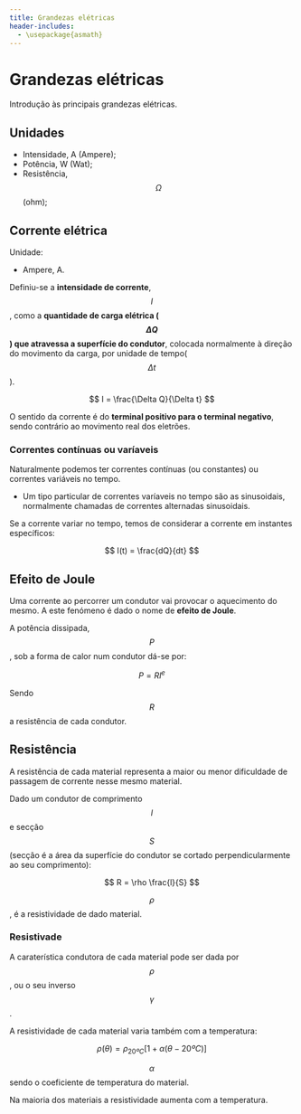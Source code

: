 ```yaml
---
title: Grandezas elétricas
header-includes:
  - \usepackage{asmath}
---
```


# Grandezas elétricas

Introdução às principais grandezas elétricas.

## Unidades
- Intensidade, A (Ampere);
- Potência, W (Wat);
- Resistência, $$\Omega $$ (ohm);

## Corrente elétrica

Unidade:
- Ampere, A.

Definiu-se a __intensidade de corrente__, $$I$$, como a __quantidade de carga 
elétrica ($$\Delta Q$$) que atravessa a superfície do condutor__, colocada 
normalmente à direção do movimento da carga, por unidade de tempo($$\Delta t$$).

$$
I = \frac{\Delta Q}{\Delta t}
$$

O sentido da corrente é do __terminal positivo para o terminal negativo__, sendo
contrário ao movimento real dos eletrões.

### Correntes contínuas ou varíaveis

Naturalmente podemos ter correntes contínuas (ou constantes) ou correntes 
variáveis no tempo.
- Um tipo particular de correntes varíaveis no tempo são as sinusoidais, 
normalmente chamadas de correntes alternadas sinusoidais.

Se a corrente variar no tempo, temos de considerar a corrente em instantes 
específicos:

$$ 
I(t) = \frac{dQ}{dt}
$$

## Efeito de Joule

Uma corrente ao percorrer um condutor vai provocar o aquecimento do mesmo.
A este fenómeno é dado o nome de __efeito de Joule__.

A potência dissipada, $$P$$, sob a forma de calor num condutor dá-se por:

$$
P = RI^e
$$

Sendo $$R$$ a resistência de cada condutor.

## Resistência

A resistência de cada material representa a maior ou menor dificuldade de 
passagem de corrente nesse mesmo material.

Dado um condutor de comprimento $$l$$ e secção $$S$$ (secção é a área da 
superfície do condutor se cortado perpendicularmente ao seu comprimento):

$$
R = \rho \frac{l}{S}
$$

$$\rho$$, é a resistividade de dado material.

### Resistivade

A caraterística condutora de cada material pode ser dada por $$\rho$$, ou o
seu inverso $$\gamma$$.

A resistividade de cada material varia também com a temperatura:

$$
\rho (\theta) = \rho_{20ºC}[1+\alpha (\theta - 20ºC)]
$$

$$\alpha$$ sendo o coeficiente de temperatura do material.

Na maioria dos materiais a resistividade aumenta com a temperatura.



